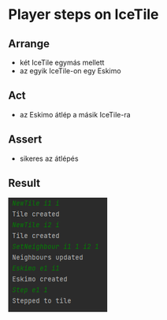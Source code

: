 # Player steps on IceTile

## Arrange
- két IceTile egymás mellett
- az egyik IceTile-on egy Eskimo

## Act
- az Eskimo átlép a másik IceTile-ra

## Assert
- sikeres az átlépés

## Result
![](images/test_player_steps_on_ice_tile.png)